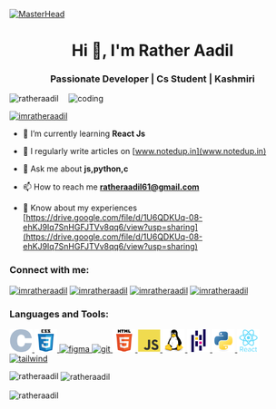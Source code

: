 [![MasterHead](https://visme.co/blog/wp-content/uploads/2020/03/animation-software-header-wide.gif) ](https://www.ratheraadil.github.io) 

<h1 align="center">Hi 👋, I'm Rather Aadil</h1>
<h3 align="center">Passionate Developer | Cs Student | Kashmiri</h3>

<img align="right" width="400" alt="coding" src="https://i.pinimg.com/originals/e1/f3/41/e1f3413bf5036045713341394f617225.gif">
<p align="left"> <img src="https://komarev.com/ghpvc/?username=ratheraadil&label=Profile%20views&color=0e75b6&style=flat" alt="ratheraadil" /> </p>

<p align="left"> <a href="https://twitter.com/imratheraadil" target="blank"><img src="https://img.shields.io/twitter/follow/imratheraadil?logo=twitter&style=for-the-badge" alt="imratheraadil" /></a> </p>

- 🌱 I’m currently learning **React Js**

- 📝 I regularly write articles on [www.notedup.in](www.notedup.in)

- 💬 Ask me about **js,python,c**

- 📫 How to reach me **ratheraadil61@gmail.com**

- 📄 Know about my experiences [https://drive.google.com/file/d/1U6QDKUq-08-ehKJ9Iq7SnHGFJTVv8qq6/view?usp=sharing](https://drive.google.com/file/d/1U6QDKUq-08-ehKJ9Iq7SnHGFJTVv8qq6/view?usp=sharing)

<h3 align="left">Connect with me:</h3>
<p align="left">
<a href="https://twitter.com/imratheraadil" target="blank"><img align="center" src="https://raw.githubusercontent.com/rahuldkjain/github-profile-readme-generator/master/src/images/icons/Social/twitter.svg" alt="imratheraadil" height="30" width="40" /></a>
<a href="https://linkedin.com/in/imratheraadil" target="blank"><img align="center" src="https://raw.githubusercontent.com/rahuldkjain/github-profile-readme-generator/master/src/images/icons/Social/linked-in-alt.svg" alt="imratheraadil" height="30" width="40" /></a>
<a href="https://fb.com/imratheraadil" target="blank"><img align="center" src="https://raw.githubusercontent.com/rahuldkjain/github-profile-readme-generator/master/src/images/icons/Social/facebook.svg" alt="imratheraadil" height="30" width="40" /></a>
<a href="https://instagram.com/imratheraadil" target="blank"><img align="center" src="https://raw.githubusercontent.com/rahuldkjain/github-profile-readme-generator/master/src/images/icons/Social/instagram.svg" alt="imratheraadil" height="30" width="40" /></a>
</p>

<h3 align="left">Languages and Tools:</h3>
<p align="left"> <a href="https://www.cprogramming.com/" target="_blank" rel="noreferrer"> <img src="https://raw.githubusercontent.com/devicons/devicon/master/icons/c/c-original.svg" alt="c" width="40" height="40"/> </a> <a href="https://www.w3schools.com/css/" target="_blank" rel="noreferrer"> <img src="https://raw.githubusercontent.com/devicons/devicon/master/icons/css3/css3-original-wordmark.svg" alt="css3" width="40" height="40"/> </a> <a href="https://www.figma.com/" target="_blank" rel="noreferrer"> <img src="https://www.vectorlogo.zone/logos/figma/figma-icon.svg" alt="figma" width="40" height="40"/> </a> <a href="https://git-scm.com/" target="_blank" rel="noreferrer"> <img src="https://www.vectorlogo.zone/logos/git-scm/git-scm-icon.svg" alt="git" width="40" height="40"/> </a> <a href="https://www.w3.org/html/" target="_blank" rel="noreferrer"> <img src="https://raw.githubusercontent.com/devicons/devicon/master/icons/html5/html5-original-wordmark.svg" alt="html5" width="40" height="40"/> </a> <a href="https://developer.mozilla.org/en-US/docs/Web/JavaScript" target="_blank" rel="noreferrer"> <img src="https://raw.githubusercontent.com/devicons/devicon/master/icons/javascript/javascript-original.svg" alt="javascript" width="40" height="40"/> </a> <a href="https://www.linux.org/" target="_blank" rel="noreferrer"> <img src="https://raw.githubusercontent.com/devicons/devicon/master/icons/linux/linux-original.svg" alt="linux" width="40" height="40"/> </a> <a href="https://pandas.pydata.org/" target="_blank" rel="noreferrer"> <img src="https://raw.githubusercontent.com/devicons/devicon/2ae2a900d2f041da66e950e4d48052658d850630/icons/pandas/pandas-original.svg" alt="pandas" width="40" height="40"/> </a> <a href="https://www.python.org" target="_blank" rel="noreferrer"> <img src="https://raw.githubusercontent.com/devicons/devicon/master/icons/python/python-original.svg" alt="python" width="40" height="40"/> </a> <a href="https://reactjs.org/" target="_blank" rel="noreferrer"> <img src="https://raw.githubusercontent.com/devicons/devicon/master/icons/react/react-original-wordmark.svg" alt="react" width="40" height="40"/> </a> <a href="https://tailwindcss.com/" target="_blank" rel="noreferrer"> <img src="https://www.vectorlogo.zone/logos/tailwindcss/tailwindcss-icon.svg" alt="tailwind" width="40" height="40"/> </a> </p>

<p><img align="left" src="https://github-readme-stats.vercel.app/api/top-langs?username=ratheraadil&show_icons=true&locale=en&layout=compact" alt="ratheraadil" /></p>

<p>&nbsp;<img align="center" src="https://github-readme-stats.vercel.app/api?username=ratheraadil&show_icons=true&locale=en" alt="ratheraadil" /></p>

<p><img align="center" src="https://github-readme-streak-stats.herokuapp.com/?user=ratheraadil&" alt="ratheraadil" /></p>
